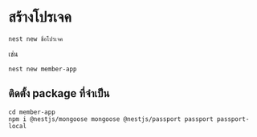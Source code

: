 
# สร้างโปรเจค


```
nest new ชื่อโปรเจค 
```

เช่น

```
nest new member-app
```

## ติดตั้ง package ที่จำเป็น


```
cd member-app
npm i @nestjs/mongoose mongoose @nestjs/passport passport passport-local
```